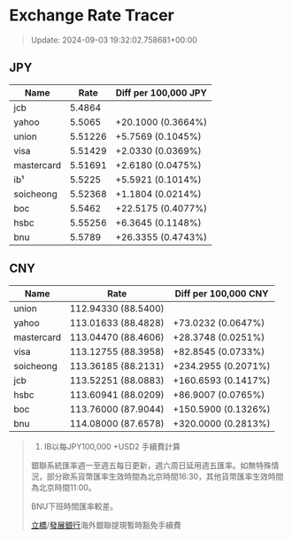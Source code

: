 # Exchange Rate Tracer

> Update: 2024-09-03 19:32:02.758681+00:00

## JPY

| Name       |    Rate | Diff per 100,000 JPY   |
|------------|---------|------------------------|
| jcb        | 5.4864  |                        |
| yahoo      | 5.5065  | +20.1000 (0.3664%)     |
| union      | 5.51226 | +5.7569 (0.1045%)      |
| visa       | 5.51429 | +2.0330 (0.0369%)      |
| mastercard | 5.51691 | +2.6180 (0.0475%)      |
| ib¹        | 5.5225  | +5.5921 (0.1014%)      |
| soicheong  | 5.52368 | +1.1804 (0.0214%)      |
| boc        | 5.5462  | +22.5175 (0.4077%)     |
| hsbc       | 5.55256 | +6.3645 (0.1148%)      |
| bnu        | 5.5789  | +26.3355 (0.4743%)     |

## CNY

| Name       | Rate                | Diff per 100,000 CNY   |
|------------|---------------------|------------------------|
| union      | 112.94330	(88.5400) |                        |
| yahoo      | 113.01633	(88.4828) | +73.0232 (0.0647%)     |
| mastercard | 113.04470	(88.4606) | +28.3748 (0.0251%)     |
| visa       | 113.12755	(88.3958) | +82.8545 (0.0733%)     |
| soicheong  | 113.36185	(88.2131) | +234.2955 (0.2071%)    |
| jcb        | 113.52251	(88.0883) | +160.6593 (0.1417%)    |
| hsbc       | 113.60941	(88.0209) | +86.9007 (0.0765%)     |
| boc        | 113.76000	(87.9044) | +150.5900 (0.1326%)    |
| bnu        | 114.08000	(87.6578) | +320.0000 (0.2813%)    |


> 1. IB以每JPY100,000 +USD2 手續費計算
>
> 銀聯系統匯率週一至週五每日更新，週六周日延用週五匯率。如無特殊情況，部分歐系貨幣匯率生效時間為北京時間16:30，其他貨幣匯率生效時間為北京時間11:00。
>
> BNU下班時間匯率較差。
>
> [立橋](https://www.wlbank.com.mo/uploads/ueditor/file/20181211/1544536513900230.pdf)/[發展銀行](https://www.mdb.com.mo/Service_Charges_20230728.pdf)海外銀聯提現暫時豁免手續費

